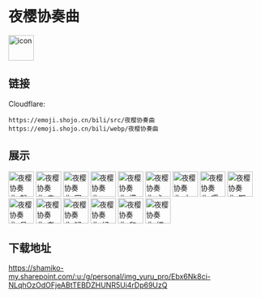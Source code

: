 # 夜樱协奏曲
<img src="https://emoji.shojo.cn/bili/src/夜樱协奏曲/icon.png" width="50" height="50" alt="icon">

## 链接
Cloudflare:
```
https://emoji.shojo.cn/bili/src/夜樱协奏曲
https://emoji.shojo.cn/bili/webp/夜樱协奏曲
```
## 展示
<img src="https://emoji.shojo.cn/bili/src/夜樱协奏曲/夜樱协奏曲-献花.png" width="50" height="50" alt="夜樱协奏曲-献花">
<img src="https://emoji.shojo.cn/bili/src/夜樱协奏曲/夜樱协奏曲-亲亲.png" width="50" height="50" alt="夜樱协奏曲-亲亲">
<img src="https://emoji.shojo.cn/bili/src/夜樱协奏曲/夜樱协奏曲-困.png" width="50" height="50" alt="夜樱协奏曲-困">
<img src="https://emoji.shojo.cn/bili/src/夜樱协奏曲/夜樱协奏曲-哈？.png" width="50" height="50" alt="夜樱协奏曲-哈？">
<img src="https://emoji.shojo.cn/bili/src/夜樱协奏曲/夜樱协奏曲-摸鱼中.png" width="50" height="50" alt="夜樱协奏曲-摸鱼中">
<img src="https://emoji.shojo.cn/bili/src/夜樱协奏曲/夜樱协奏曲-心碎.png" width="50" height="50" alt="夜樱协奏曲-心碎">
<img src="https://emoji.shojo.cn/bili/src/夜樱协奏曲/夜樱协奏曲-大哭.png" width="50" height="50" alt="夜樱协奏曲-大哭">
<img src="https://emoji.shojo.cn/bili/src/夜樱协奏曲/夜樱协奏曲-嘤嘤怪.png" width="50" height="50" alt="夜樱协奏曲-嘤嘤怪">
<img src="https://emoji.shojo.cn/bili/src/夜樱协奏曲/夜樱协奏曲-期待.png" width="50" height="50" alt="夜樱协奏曲-期待">
<img src="https://emoji.shojo.cn/bili/src/夜樱协奏曲/夜樱协奏曲-呆.png" width="50" height="50" alt="夜樱协奏曲-呆">
<img src="https://emoji.shojo.cn/bili/src/夜樱协奏曲/夜樱协奏曲-老板大气.png" width="50" height="50" alt="夜樱协奏曲-老板大气">
<img src="https://emoji.shojo.cn/bili/src/夜樱协奏曲/夜樱协奏曲-疑问.png" width="50" height="50" alt="夜樱协奏曲-疑问">
<img src="https://emoji.shojo.cn/bili/src/夜樱协奏曲/夜樱协奏曲-好消息.png" width="50" height="50" alt="夜樱协奏曲-好消息">
<img src="https://emoji.shojo.cn/bili/src/夜樱协奏曲/夜樱协奏曲-和你拼了.png" width="50" height="50" alt="夜樱协奏曲-和你拼了">
<img src="https://emoji.shojo.cn/bili/src/夜樱协奏曲/夜樱协奏曲-嫌弃.png" width="50" height="50" alt="夜樱协奏曲-嫌弃">

## 下载地址

https://shamiko-my.sharepoint.com/:u:/g/personal/img_yuru_pro/Ebx6Nk8ci-NLqhOzOdOFjeABtTEBDZHUNR5Ui4rDp69UzQ